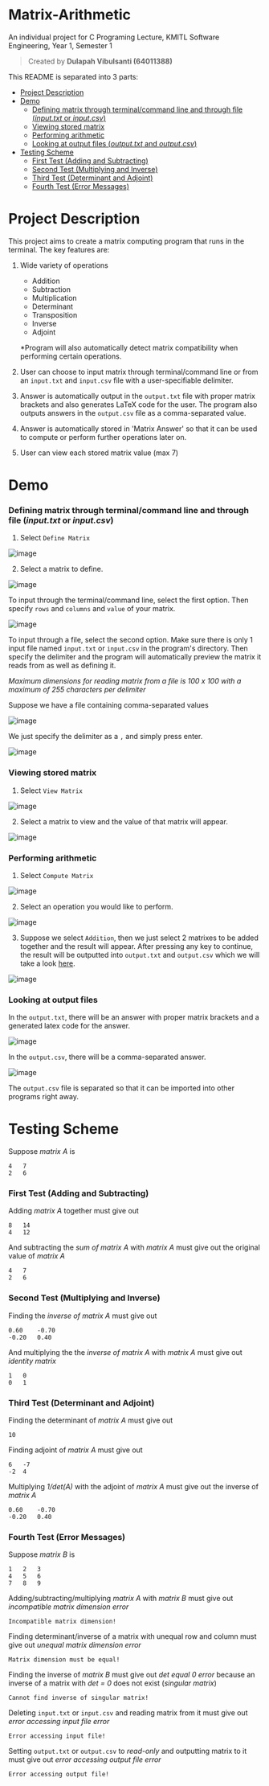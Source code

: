 
# Matrix-Arithmetic
An individual project for C Programing Lecture, KMITL Software Engineering, Year 1, Semester 1

> Created by **Dulapah Vibulsanti (64011388)**

This README is separated into 3 parts:
 - [Project Description](#project-description)
 - [Demo](#demo)
	 - [Defining matrix through terminal/command line and through file (*input.txt* or *input.csv*)](#defining-matrix-through-terminalcommand-line-and-through-file-inputtxt-or-inputcsv)
	 - [Viewing stored matrix](#viewing-stored-matrix)
	 - [Performing arithmetic](#performing-arithmetic)
	 - [Looking at output files (*output.txt* and *output.csv*)](#looking-at-output-files)
 - [Testing Scheme](#testing-scheme)
	 - [First Test (Adding and Subtracting)](#first-test-adding-and-subtracting)
	 - [Second Test (Multiplying and Inverse)](#second-test-multiplying-and-inverse)
	 - [Third Test (Determinant and Adjoint)](#third-test-determinant-and-adjoint)
	 - [Fourth Test (Error Messages)](#fourth-test-error-messages)

# Project Description
This project aims to create a matrix computing program that runs in the terminal. The key features are:
 1. Wide variety of operations
	 - Addition
	 - Subtraction
	 - Multiplication
	 - Determinant
	 - Transposition
	 - Inverse
	 - Adjoint

	*Program will also automatically detect matrix compatibility when performing certain operations.

2. User can choose to input matrix through terminal/command line or from an `input.txt` and `input.csv` file with a user-specifiable delimiter.

3. Answer is automatically output in the `output.txt` file with proper matrix brackets and also generates LaTeX code for the user. The program also outputs answers in the `output.csv` file as a comma-separated value.

4. Answer is automatically stored in 'Matrix Answer' so that it can be used to compute or perform further operations later on.

5. User can view each stored matrix value (max 7)


# Demo
### Defining matrix through terminal/command line and through file (*input.txt* or *input.csv*)
1. Select `Define Matrix`

![image](https://user-images.githubusercontent.com/71577909/137516772-a74e5b9a-f544-404f-a5c9-f946e4dd8da4.png)

2. Select a matrix to define.

![image](https://user-images.githubusercontent.com/71577909/137517087-dfb09958-4781-4666-8b7a-c0cdcb9c9e91.png)

To input through the terminal/command line, select the first option. Then specify `rows` and `columns` and `value` of your matrix.

![image](https://user-images.githubusercontent.com/71577909/137517291-7037b65e-a25e-4663-b635-dca2372f8318.png)

To input through a file, select the second option. Make sure there is only 1 input file named `input.txt` or `input.csv` in the program's directory. Then specify the delimiter and the program will automatically preview the matrix it reads from as well as defining it.

*Maximum dimensions for reading matrix from a file is 100 x 100 with a maximum of 255 characters per delimiter*

Suppose we have a file containing comma-separated values

![image](https://user-images.githubusercontent.com/71577909/137518709-9312f2ee-2540-4056-a50b-dc26431b66e4.png)

We just specify the delimiter as a `,` and simply press enter.

![image](https://user-images.githubusercontent.com/71577909/137518814-3051b28a-15cc-41d9-851a-b9f5868095df.png)


### Viewing stored matrix
1. Select `View Matrix`

![image](https://user-images.githubusercontent.com/71577909/137516772-a74e5b9a-f544-404f-a5c9-f946e4dd8da4.png)

2. Select a matrix to view and the value of that matrix will appear.

![image](https://user-images.githubusercontent.com/71577909/137520627-5dbf0bcd-f113-4a5d-aecb-ef159dce897e.png)


### Performing arithmetic
1. Select `Compute Matrix`

![image](https://user-images.githubusercontent.com/71577909/137516772-a74e5b9a-f544-404f-a5c9-f946e4dd8da4.png)

2. Select an operation you would like to perform.

![image](https://user-images.githubusercontent.com/71577909/137521025-e821b81d-6276-4da2-84fd-266551231709.png)

3. Suppose we select `Addition`, then we just select 2 matrixes to be added together and the result will appear. After pressing any key to continue, the result will be outputted into `output.txt` and `output.csv` which we will take a look [here](#looking-at-output-files).

![image](https://user-images.githubusercontent.com/71577909/137521209-aabd5fe7-b44e-4891-9562-a4487c46b74c.png)


### Looking at output files
In the `output.txt`, there will be an answer with proper matrix brackets and a generated latex code for the answer.

![image](https://user-images.githubusercontent.com/71577909/137522513-86dfe040-dbd7-4590-b420-6d5088fa8e94.png)

In the `output.csv`, there will be a comma-separated answer.

![image](https://user-images.githubusercontent.com/71577909/137522612-0b0b6dcd-2a3c-49f1-8133-d625f9393e5b.png)

The `output.csv` file is separated so that it can be imported into other programs right away.


# Testing Scheme
Suppose *matrix A* is

    4	7
    2	6

### First Test (Adding and Subtracting)
Adding *matrix A* together must give out

    8	14
    4	12

And subtracting the *sum of matrix A* with *matrix A* must give out the original value of *matrix A*

    4	7
    2	6

### Second Test (Multiplying and Inverse)
Finding the *inverse of matrix A* must give out

    0.60    -0.70
    -0.20   0.40

And multiplying the the *inverse of matrix A* with *matrix A* must give out *identity matrix*

    1	0
    0	1
    
### Third Test (Determinant and Adjoint)
Finding the determinant of *matrix A* must give out

    10

Finding adjoint of *matrix A* must give out

    6	-7
    -2	4

Multiplying *1/det(A)* with the adjoint of *matrix A* must give out the inverse of *matrix A*

    0.60    -0.70
    -0.20   0.40

### Fourth Test (Error Messages)
Suppose *matrix B* is

    1	2	3
    4	5	6
    7	8	9

Adding/subtracting/multiplying *matrix A* with *matrix B* must give out *incompatible matrix dimension error*

    Incompatible matrix dimension!

Finding determinant/inverse of a matrix with unequal row and column must give out *unequal matrix dimension error*

    Matrix dimension must be equal!

Finding the inverse of *matrix B* must give out *det equal 0 error* because an inverse of a matrix with *det = 0* does not exist (*singular matrix*)

    Cannot find inverse of singular matrix!

Deleting `input.txt` or `input.csv` and reading matrix from it must give out *error accessing input file error*

	Error accessing input file!

Setting `output.txt` or `output.csv` to *read-only* and outputting matrix to it must give out *error accessing output file error*

	Error accessing output file!